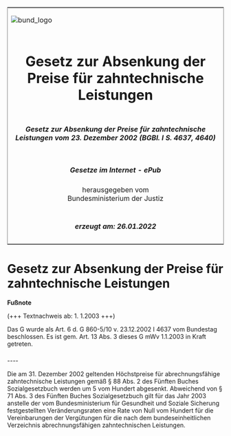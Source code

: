 <span id="DECKBLATT.html"></span>

<table border="0" frame="border" width="100%">

<tr valign="top">

<td align="left">

![bund\_logo](BfJ_2021_Web_de_de.gif)

</td>

<td align="right">

 

</td>

</tr>

<tr align="center" valign="middle">

<td colspan="2">

# Gesetz zur Absenkung der Preise für zahntechnische Leistungen

</td>

</tr>

<tr align="center" valign="middle">

<td colspan="2">

##### Gesetz zur Absenkung der Preise für zahntechnische Leistungen vom 23. Dezember 2002 (BGBl. I S. 4637, 4640)

</td>

</tr>

<tr align="center" valign="middle">

<td colspan="2">

  
  

##### Gesetze im Internet - ePub  
  
herausgegeben vom  
Bundesministerium der Justiz

</td>

</tr>

<tr align="center" valign="bottom">

<td colspan="2">

  
  

##### erzeugt am: 26.01.2022

</td>

</tr>

</table>

<span id="BJNR464010002.html"></span>

# Gesetz zur Absenkung der Preise für zahntechnische Leistungen

<div>

  
**Fußnote**

<div class="jnhtml">

<div>

<div class="jurAbsatz">

(+++ Textnachweis ab: 1. 1.2003 +++)

</div>

<div class="jurAbsatz">

  
Das G wurde als Art. 6 d. G 860-5/10 v. 23.12.2002 I 4637 vom Bundestag
beschlossen. Es ist gem. Art. 13 Abs. 3 dieses G mWv 1.1.2003 in Kraft
getreten.

</div>

</div>

</div>

</div>

<span id="BJNR464010002BJNE000100000.html"></span>

###   
\----

<div>

<div class="jnhtml">

<div>

<div class="jurAbsatz">

Die am 31. Dezember 2002 geltenden Höchstpreise für abrechnungsfähige
zahntechnische Leistungen gemäß § 88 Abs. 2 des Fünften Buches
Sozialgesetzbuch werden um 5 vom Hundert abgesenkt. Abweichend von § 71
Abs. 3 des Fünften Buches Sozialgesetzbuch gilt für das Jahr 2003
anstelle der vom Bundesministerium für Gesundheit und Soziale Sicherung
festgestellten Veränderungsraten eine Rate von Null vom Hundert für die
Vereinbarungen der Vergütungen für die nach dem bundeseinheitlichen
Verzeichnis abrechnungsfähigen zahntechnischen Leistungen.

</div>

</div>

</div>

</div>
